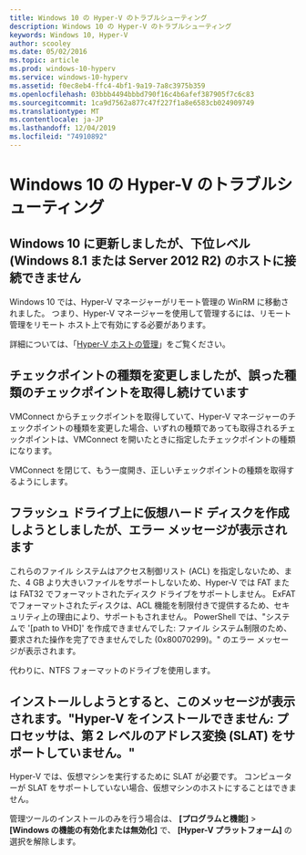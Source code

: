 ```yaml
---
title: Windows 10 の Hyper-V のトラブルシューティング
description: Windows 10 の Hyper-V のトラブルシューティング
keywords: Windows 10, Hyper-V
author: scooley
ms.date: 05/02/2016
ms.topic: article
ms.prod: windows-10-hyperv
ms.service: windows-10-hyperv
ms.assetid: f0ec8eb4-ffc4-4bf1-9a19-7a8c3975b359
ms.openlocfilehash: 03bbb4494bbbd790f16c4b6afef387905f7c6c83
ms.sourcegitcommit: 1ca9d7562a877c47f227f1a8e6583cb024909749
ms.translationtype: MT
ms.contentlocale: ja-JP
ms.lasthandoff: 12/04/2019
ms.locfileid: "74910892"
---
```

# <a name="troubleshoot-hyper-v-on-windows-10"></a>Windows 10 の Hyper-V のトラブルシューティング

## <a name="i-updated-to-windows-10-and-now-i-cant-connect-to-my-downlevel-windows-81-or-server-2012-r2-host"></a>Windows 10 に更新しましたが、下位レベル (Windows 8.1 または Server 2012 R2) のホストに接続できません
Windows 10 では、Hyper-V マネージャーがリモート管理の WinRM に移動されました。  つまり、Hyper-V マネージャーを使用して管理するには、リモート管理をリモート ホスト上で有効にする必要があります。

詳細については、「[Hyper-V ホストの管理](https://docs.microsoft.com/windows-server/virtualization/hyper-v/manage/Remotely-manage-Hyper-V-hosts)」をご覧ください。

## <a name="i-changed-the-checkpoint-type-but-it-is-still-taking-the-wrong-type-of-checkpoint"></a>チェックポイントの種類を変更しましたが、誤った種類のチェックポイントを取得し続けています
VMConnect からチェックポイントを取得していて、Hyper-V マネージャーのチェックポイントの種類を変更した場合、いずれの種類であっても取得されるチェックポイントは、VMConnect を開いたときに指定したチェックポイントの種類になります。

VMConnect を閉じて、もう一度開き、正しいチェックポイントの種類を取得するようにします。

## <a name="when-i-try-to-create-a-virtual-hard-disk-on-a-flash-drive-an-error-message-is-displayed"></a>フラッシュ ドライブ上に仮想ハード ディスクを作成しようとしましたが、エラー メッセージが表示されます
これらのファイル システムはアクセス制御リスト (ACL) を指定しないため、また、4 GB より大きいファイルをサポートしないため、Hyper-V では FAT または FAT32 でフォーマットされたディスク ドライブをサポートしません。 ExFAT でフォーマットされたディスクは、ACL 機能を制限付きで提供するため、セキュリティ上の理由により、サポートもされません。
PowerShell では、"システムで '\[path to VHD\]' を作成できませんでした: ファイル システム制限のため、要求された操作を完了できませんでした (0x80070299)。" のエラー メッセージが表示されます。

代わりに、NTFS フォーマットのドライブを使用します。 

## <a name="i-get-this-message-when-i-try-to-install-hyper-v-cannot-be-installed-the-processor-does-not-support-second-level-address-translation-slat"></a>インストールしようとすると、このメッセージが表示されます。"Hyper-V をインストールできません: プロセッサは、第 2 レベルのアドレス変換 (SLAT) をサポートしていません。"
Hyper-V では、仮想マシンを実行するために SLAT が必要です。 コンピューターが SLAT をサポートしていない場合、仮想マシンのホストにすることはできません。

管理ツールのインストールのみを行う場合は、 **[プログラムと機能]**  >  **[Windows の機能の有効化または無効化]** で、 **[Hyper-V プラットフォーム]** の選択を解除します。
